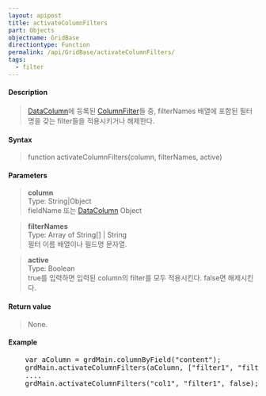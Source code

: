 ```yaml
---
layout: apipost
title: activateColumnFilters
part: Objects
objectname: GridBase
directiontype: Function
permalink: /api/GridBase/activateColumnFilters/
tags:
  - filter
---
```



#### Description

> [DataColumn](/api/types/DataColumn)에 등록된 [ColumnFilter](/api/types/ColumnFilter)들 중, filterNames 배열에 포함된 필터명을 갖는 filter들을 적용시키거나 해제한다.

#### Syntax

> function activateColumnFilters(column, filterNames, active)

#### Parameters

> **column**  
> Type: String\|Object  
> fieldName 또는 [DataColumn](/api/types/DataColumn/) Object  

> **filterNames**  
> Type: Array of String[] \| String  
> 필터 이름 배열이나 필드명 문자열.  

> **active**  
> Type: Boolean  
> true를 입력하면 입력된 column의 filter를 모두 적용시킨다. false면 해제시킨다.  

#### Return value

> None.

#### Example

<pre class="prettyprint">
    var aColumn = grdMain.columnByField("content");
    grdMain.activateColumnFilters(aColumn, ["filter1", "filter2", "filter3"], true);
    ....
    grdMain.activateColumnFilters("col1", "filter1", false);
</pre>

